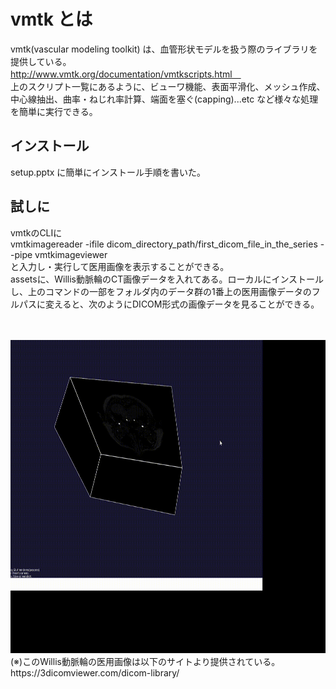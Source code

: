 # vmtk とは
vmtk(vascular modeling toolkit) は、血管形状モデルを扱う際のライブラリを提供している。<br>
http://www.vmtk.org/documentation/vmtkscripts.html　<br>
上のスクリプト一覧にあるように、ビューワ機能、表面平滑化、メッシュ作成、中心線抽出、曲率・ねじれ率計算、端面を塞ぐ(capping)...etc など様々な処理を簡単に実行できる。

## インストール
setup.pptx に簡単にインストール手順を書いた。

## 試しに
vmtkのCLIに <br>
vmtkimagereader -ifile dicom_directory_path/first_dicom_file_in_the_series --pipe vmtkimageviewer <br>
と入力し・実行して医用画像を表示することができる。
<br>
assetsに、Willis動脈輪のCT画像データを入れてある。ローカルにインストールし、上のコマンドの一部をフォルダ内のデータ群の1番上の医用画像データのフルパスに変えると、次のようにDICOM形式の画像データを見ることができる。

<br>
<br>

<img src="../assets/Trim.gif" width="535" height="501" />

<br>
(※)このWillis動脈輪の医用画像は以下のサイトより提供されている。 <br>
https://3dicomviewer.com/dicom-library/
